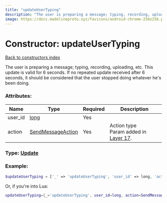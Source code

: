```yaml
---
title: "updateUserTyping"
description: "The user is preparing a message; typing, recording, uploading, etc. This update is valid for 6 seconds. If no repeated update received after 6 seconds, it should be considered that the user stopped doing whatever he's been doing."
image: https://docs.madelineproto.xyz/favicons/android-chrome-256x256.png
---
```

# Constructor: updateUserTyping  
[Back to constructors index](index.md)



The user is preparing a message; typing, recording, uploading, etc. This update is valid for 6 seconds. If no repeated update received after 6 seconds, it should be considered that the user stopped doing whatever he's been doing.

### Attributes:

| Name     |    Type       | Required | Description |
|----------|---------------|----------|-------------|
|user\_id|[long](../types/long.md) | Yes|
|action|[SendMessageAction](../types/SendMessageAction.md) | Yes|Action type<br>Param added in [Layer 17](https://core.telegram.org/api/layers#layer-17).|



### Type: [Update](../types/Update.md)


### Example:

```php
$updateUserTyping = ['_' => 'updateUserTyping', 'user_id' => long, 'action' => SendMessageAction];
```  


Or, if you're into Lua:

```lua
updateUserTyping={_='updateUserTyping', user_id=long, action=SendMessageAction}

```


